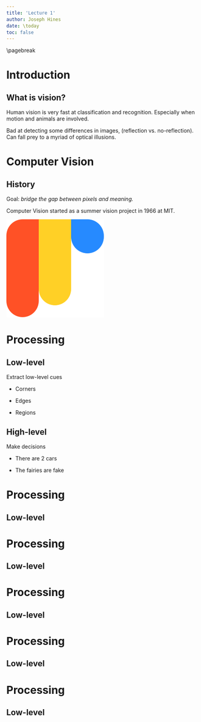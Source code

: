 ```yaml
---
title: 'Lecture 1'
author: Joseph Hines
date: \today
toc: false
---
```


\pagebreak

# Introduction

## What is vision?

Human vision is very fast at classification and recognition.
Especially when motion and animals are involved.

Bad at detecting some differences in images, (reflection vs. no-reflection).
Can fall prey to a myriad of optical illusions.

# Computer Vision

## History

Goal: _bridge the gap between pixels and meaning._

Computer Vision started as a summer vision project in 1966 at MIT.

![image](logo.png 'Test')

# Processing

## Low-level

Extract low-level cues

- Corners

* Edges

- Regions

## High-level

Make decisions

- There are 2 cars

* The fairies are fake

# Processing

## Low-level

# Processing

## Low-level

# Processing

## Low-level

# Processing

## Low-level

# Processing

## Low-level
